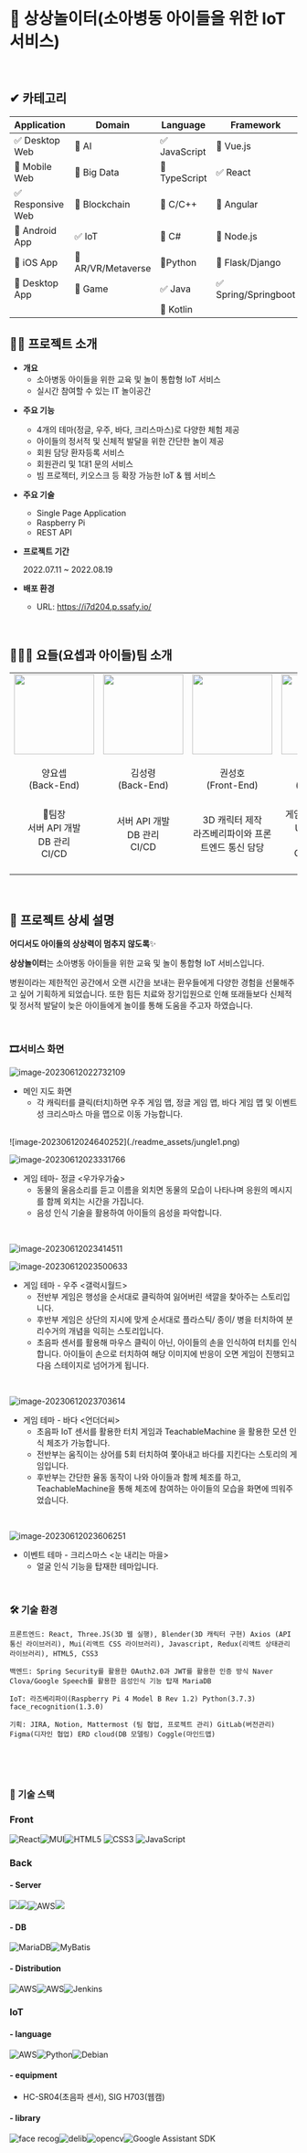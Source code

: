 # 🎪 상상놀이터(소아병동 아이들을 위한 IoT 서비스)

<!-- 필수 항목 -->

</br>

## ✔ 카테고리

| Application | Domain | Language | Framework |
| ---- | ---- | ---- | ---- |
| :white_check_mark: Desktop Web | :black_square_button: AI | :white_check_mark: JavaScript | :black_square_button: Vue.js |
| :black_square_button: Mobile Web | :black_square_button: Big Data | :black_square_button: TypeScript | :white_check_mark: React |
| :white_check_mark: Responsive Web | :black_square_button: Blockchain | :black_square_button: C/C++ | :black_square_button: Angular |
| :black_square_button: Android App | :white_check_mark: IoT | :black_square_button: C# | :black_square_button: Node.js |
| :black_square_button: iOS App | :black_square_button: AR/VR/Metaverse | :black_square_button: ​Python | :black_square_button: Flask/Django |
| :black_square_button: Desktop App | :black_square_button: Game | :white_check_mark: Java | :white_check_mark: Spring/Springboot |
| | | :black_square_button: Kotlin | |

<!-- 필수 항목 -->

## 💁‍♀️ 프로젝트 소개

- **개요**
  - 소아병동 아이들을 위한 교육 및 놀이 통합형 IoT 서비스
  - 실시간 참여할 수 있는 IT 놀이공간

* **주요 기능**

  * 4개의 테마(정글, 우주, 바다, 크리스마스)로 다양한 체험 제공
  * 아이들의 정서적 및 신체적 발달을 위한 간단한 놀이 제공
  * 회원 담당 환자등록 서비스
  * 회원관리 및 1대1 문의 서비스
  * 빔 프로젝터, 키오스크 등 확장 가능한 IoT & 웹 서비스

* **주요 기술**

  - Single Page Application
  - Raspberry Pi
  - REST API

* **프로젝트 기간**

  2022.07.11 ~ 2022.08.19

* **배포 환경**

  - URL: https://i7d204.p.ssafy.io/

</br>

## 👨‍👧‍👧 요들(요셉과 아이들)팀 소개
<table>
    <tr>
        <td height="140px" align="center">
            <img src="https://em-content.zobj.net/thumbs/160/microsoft/310/owl_1f989.png" width="140px" /> <br><br> 양요셉 <br>(Back-End) </a> <br></td>
        <td height="140px" align="center"> 
            <img src="https://em-content.zobj.net/thumbs/160/microsoft/74/koala_1f428.png" width="140px" /> <br><br> 김성령 <br>(Back-End) </a> <br></td> 
        <td height="140px" align="center">
            <img src="https://us.123rf.com/450wm/get4net/get4net1709/get4net170903483/86683850-%ED%98%80%EA%B0%80-%EB%B6%99%EC%96%B4%EC%9E%88%EB%8A%94-%EC%95%85%EB%A7%88-%EA%B7%B8%EB%A6%BC-%EC%9D%B4%EB%AA%A8.jpg?ver=6" width="140px" /> <br><br> 권성호 <br>(Front-End) </a> <br></td>
        <td height="140px" align="center"> 
            <img src="https://www.emojiall.com/en/header-svg/%F0%9F%8E%84.png" width="140px" /> <br><br> 박소정 <br>(Front-End) </a> <br></td>
        <td height="140px" align="center"> 
            <img src="https://emoji-copy.com/imaj/2048/1F498.webp" width="140px" /> <br><br> 유지홍 <br>(Front-End) </a> <br></td> 
        <td height="140px" align="center">
            <img src="https://em-content.zobj.net/thumbs/160/microsoft/319/raccoon_1f99d.png" width="140px" /> <br><br> 임영선 <br>(IoT) </a> <br></td>
    </tr>
    <tr>
        <td align="center" width="140px"> 👑팀장 <br> 서버 API 개발 <br> DB 관리 <br> CI/CD 
        <td align="center" width="140px"> 서버 API 개발 <br> DB 관리 <br> CI/CD 
        <td align="center" width="140px"> 3D 캐릭터 제작 <br> 라즈베리파이와 프론트엔드 통신 담당
        <td align="center" width="140px"> 게임 작동방식 구현 <br> UI/UX 디자인 <br> Three.js <br> CSS 스타일링
        <td align="center" width="140px"> 웹 페이지 제작<br> 게임 작동방식 구현 <br> 라즈베리파이와 프론트엔드 통신 담당
        <td align="center" width="140px"> 초음파 센서를 이용한 터치기능 구현 <br> openCV, face_recognition을 이용한 얼굴인식 기능 구현
    </tr>
</table>

</br>

## 🎁 프로젝트 상세 설명

**어디서도 아이들의 상상력이 멈추지 않도록**✨

**상상놀이터**는 소아병동 아이들을 위한 교육 및 놀이 통합형 IoT 서비스입니다.

병원이라는 제한적인 공간에서 오랜 시간을 보내는 환우들에게 다양한 경험을 선물해주고 싶어 기획하게 되었습니다. 또한 힘든 치료와 장기입원으로 인해 또래들보다 신체적 및 정서적 발달이 늦은 아이들에게 놀이를 통해 도움을 주고자 하였습니다.

</br>

### 🎞️서비스 화면

![image-20230612022732109](./readme_assets/main_map.png)

- 메인 지도 화면
  - 각 캐릭터를 클릭(터치)하면 우주 게임 맵, 정글 게임 맵, 바다 게임 맵 및 이벤트성 크리스마스 마을 맵으로 이동 가능합니다.

</br>
![image-20230612024640252](./readme_assets/jungle1.png)

![image-20230612023331766](./readme_assets/jungle2.png)

- 게임 테마- 정글 <우가우가숲>
  - 동물의 울음소리를 듣고 이름을 외치면 동물의 모습이 나타나며 응원의 메시지를 함께 외치는 시간을 가집니다.
  - 음성 인식 기술을 활용하여 아이들의 음성을 파악합니다.

</br>

![image-20230612023414511](./readme_assets/galaxy1.png)

![image-20230612023500633](./readme_assets/galaxy2.png)

- 게임 테마 - 우주 <갤럭시월드>
  - 전반부 게임은 행성을 순서대로 클릭하여 잃어버린 색깔을 찾아주는 스토리입니다.
  - 후반부 게임은 상단의 지시에 맞게 순서대로 플라스틱/ 종이/ 병을 터치하여 분리수거의 개념을 익히는 스토리입니다.
  - 초음파 센서를 활용해 마우스 클릭이 아닌, 아이들의 손을 인식하여 터치를 인식합니다. 아이들이 손으로 터치하여 해당 이미지에 반응이 오면 게임이 진행되고 다음 스테이지로 넘어가게 됩니다.

</br>

![image-20230612023703614](./readme_assets/ocean.png)

- 게임 테마 - 바다 <언더더씨>
  - 초음파 IoT 센서를 활용한 터치 게임과 TeachableMachine 을 활용한 모션 인식 체조가 가능합니다.
  - 전반부는 움직이는 상어를 5회 터치하여 쫓아내고 바다를 지킨다는 스토리의 게임입니다.
  - 후반부는 간단한 율동 동작이 나와 아이들과 함께 체조를 하고, TeachableMachine을 통해 체조에 참여하는 아이들의 모습을 화면에 띄워주었습니다.

</br>

![image-20230612023606251](./readme_assets/christmas.png)

- 이벤트 테마 - 크리스마스 <눈 내리는 마을>
  - 얼굴 인식 기능을 탑재한 테마입니다.

</br>



### 🛠 기술 환경

```
프론트엔드: React, Three.JS(3D 웹 실행), Blender(3D 캐릭터 구현) Axios (API 통신 라이브러리), Mui(리액트 CSS 라이브러리), Javascript, Redux(리액트 상태관리 라이브러리), HTML5, CSS3

백엔드: Spring Security를 활용한 OAuth2.0과 JWT를 활용한 인증 방식 Naver Clova/Google Speech를 활용한 음성인식 기능 탑재 MariaDB

IoT: 라즈베리파이(Raspberry Pi 4 Model B Rev 1.2) Python(3.7.3) face_recognition(1.3.0)

기획: JIRA, Notion, Mattermost (팀 협업, 프로젝트 관리) GitLab(버전관리) Figma(디자인 협업) ERD cloud(DB 모델링) Coggle(마인드맵)
```

</br>

​             

### 📒 기술 스택

### Front

<img alt="React" src="https://img.shields.io/badge/React-61DAFB?style=for-the-badge&logo=React&logoColor=black"><img alt="MUI" src="https://img.shields.io/badge/MUI-007FFF?style=for-the-badge&logo=MUI&logoColor=white"><img  alt="HTML5" src="https://img.shields.io/badge/HTML5-E34F26?style=for-the-badge&logo=html5&logoColor=white"> <img alt="CSS3" src="https://img.shields.io/badge/CSS3-1572B6?style=for-the-badge&logo=CSS3&logoColor=white"> <img alt="JavaScript" src="https://img.shields.io/badge/JavaScript-F7DF1E?style=for-the-badge&logo=JavaScript&logoColor=black">



### Back

#### - Server

<img src="https://img.shields.io/badge/JAVA 11-007396?style=for-the-badge&logo=java&logoColor=white"><img src="https://img.shields.io/badge/Spring Boot 2.7.1-6DB33F?style=for-the-badge&logo=Spring&logoColor=white"><img alt="AWS" src="https://img.shields.io/badge/Spring Security 5.7.2-6DB33F?style=for-the-badge&logo=Spring Security&logoColor=white"><img src="https://img.shields.io/badge/Gradle-02303A?style=for-the-badge&logo=Gradle&logoColor=white">



#### - DB

<img alt="MariaDB" src="https://img.shields.io/badge/MariaDB 10.6.8-003545?style=for-the-badge&logo=MariaDB&logoColor=white"><img alt="MyBatis" src="https://img.shields.io/badge/MyBatis-000000?style=for-the-badge&logo=MyBatis&logoColor=white">



#### - Distribution

<img alt="AWS" src="https://img.shields.io/badge/Docker-2496ED?style=for-the-badge&logo=Docker&logoColor=white"><img alt="AWS" src="https://img.shields.io/badge/Amazon AWS-f7f7f7?style=for-the-badge&logo=Amazon AWS&logoColor=f89400"><img alt="Jenkins" src="https://img.shields.io/badge/Jenkins-D24939?style=for-the-badge&logo=Jenkins&logoColor=white">



### IoT

#### - language

<img alt="AWS" src="https://img.shields.io/badge/Raspberry Pi-2496ED?style=for-the-badge&logo=Raspberry Pi&logoColor=white"><img alt="Python" src="https://img.shields.io/badge/Debian version 10 (buster)-A81D33?style=for-the-badge&logo=Python&logoColor=white"><img alt="Debian" src="https://img.shields.io/badge/Python 3.7.3/3.8.12-3776AB?style=for-the-badge&logo=Debian&logoColor=white">



#### - equipment

* HC-SR04(초음파 센서), SIG H703(웹캠)

#### - library

<img alt="face recog" src="https://img.shields.io/badge/Face Recognition v 1.2.2-ffffff?style=for-the-badge&logoColor=white"><img alt="delib" src="https://img.shields.io/badge/dlib(19.24.99)-ffffff?style=for-the-badge&logoColor=white"><img alt="opencv" src="https://img.shields.io/badge/openCV(4.5.1)-ffffff?style=for-the-badge&logoColor=white"><img alt="Google Assistant SDK" src="https://img.shields.io/badge/Google Assistant SDK-ffffff?style=for-the-badge&&logo=Google&logoColor=black">


